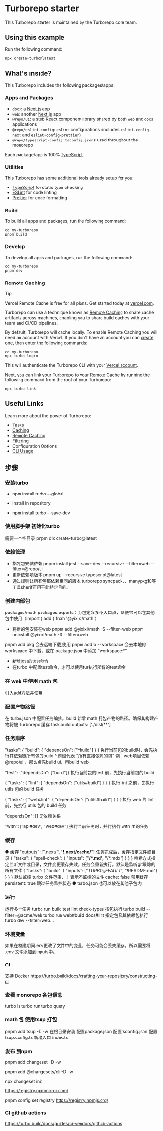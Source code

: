 # Turborepo starter

This Turborepo starter is maintained by the Turborepo core team.

## Using this example

Run the following command:

```sh
npx create-turbo@latest
```

## What's inside?

This Turborepo includes the following packages/apps:

### Apps and Packages

- `docs`: a [Next.js](https://nextjs.org/) app
- `web`: another [Next.js](https://nextjs.org/) app
- `@repo/ui`: a stub React component library shared by both `web` and `docs` applications
- `@repo/eslint-config`: `eslint` configurations (includes `eslint-config-next` and `eslint-config-prettier`)
- `@repo/typescript-config`: `tsconfig.json`s used throughout the monorepo

Each package/app is 100% [TypeScript](https://www.typescriptlang.org/).

### Utilities

This Turborepo has some additional tools already setup for you:

- [TypeScript](https://www.typescriptlang.org/) for static type checking
- [ESLint](https://eslint.org/) for code linting
- [Prettier](https://prettier.io) for code formatting

### Build

To build all apps and packages, run the following command:

```
cd my-turborepo
pnpm build
```

### Develop

To develop all apps and packages, run the following command:

```
cd my-turborepo
pnpm dev
```

### Remote Caching

> [!TIP]
> Vercel Remote Cache is free for all plans. Get started today at [vercel.com](https://vercel.com/signup?/signup?utm_source=remote-cache-sdk&utm_campaign=free_remote_cache).

Turborepo can use a technique known as [Remote Caching](https://turbo.build/docs/core-concepts/remote-caching) to share cache artifacts across machines, enabling you to share build caches with your team and CI/CD pipelines.

By default, Turborepo will cache locally. To enable Remote Caching you will need an account with Vercel. If you don't have an account you can [create one](https://vercel.com/signup?utm_source=turborepo-examples), then enter the following commands:

```
cd my-turborepo
npx turbo login
```

This will authenticate the Turborepo CLI with your [Vercel account](https://vercel.com/docs/concepts/personal-accounts/overview).

Next, you can link your Turborepo to your Remote Cache by running the following command from the root of your Turborepo:

```
npx turbo link
```

## Useful Links

Learn more about the power of Turborepo:

- [Tasks](https://turbo.build/docs/core-concepts/monorepos/running-tasks)
- [Caching](https://turbo.build/docs/core-concepts/caching)
- [Remote Caching](https://turbo.build/docs/core-concepts/remote-caching)
- [Filtering](https://turbo.build/docs/core-concepts/monorepos/filtering)
- [Configuration Options](https://turbo.build/docs/reference/configuration)
- [CLI Usage](https://turbo.build/docs/reference/command-line-reference)

## 步骤

### 安装turbo
- npm install turbo --global
* install in repository
- npm install turbo --save-dev
### 使用脚手架 初始化turbo
需要一个空目录
pnpm dlx create-turbo@latest
### 依赖管理
- 指定包安装依赖
pnpm install jest --save-dev --recursive --filter=web --filter=@repo/ui
- 更新依赖项版本
pnpm up --recursive typescript@latest
- 通过规则让所有包都依赖相同的版本
turborepo syncpack、、manypkg和等工具sherif可用于此特定目的。
### 创建内部包
packages/math
packages.exports：为包定义多个入口点，以便它可以在其他包中使用（import { add } from '@yixixi/math'）
- 将新的包安装在web
pnpm add @yixixi/math -S --filter=web
pnpm uninstall @yixixi/math -D --filter=web

pnpm add pkg 会去远端下载,使用 pnpm add b --workspace 会去本地的 workspace 中下载，或在 package.json 中添加 "workspace:*"

- 新增jest的test命令
- 在turbo 中配置test命令，才可以使用tur执行所有的test命令

### 在 web 中使用 math 包
引入add方法并使用
### 配置产物路径
在 turbo.json 中配置任务编排。build 新增 math 打包产物的路径。确保其构建产物将被 Turborepo 缓存
task.build.outputs: ['./dist/**']
### 任务顺序
"tasks": { "build": { "dependsOn": ["^build"]  } }
执行当前包的build时，会先执行其依赖链所有包的build
^ 前缀代表 "所有直接依赖的包"
例：web项目依赖 @repo/ui ，那么会先build ui，再build web

"test": {"dependsOn": ["build"]}
执行当前包的test 前，先执行当前包的 build

{ "tasks": { "lint": { "dependsOn": ["utils#build"] } } }
执行 lint 之前，先执行 utils 包的 build 任务

{ "tasks": { "web#lint": { "dependsOn": ["utils#build"] } } }
执行 web 的 lint 前，先执行 utils 包的 build 任务

"dependsOn": [] 
无依赖关系

"with": ["api#dev", "web#dev"]
执行当前任务时，并行执行 with 里的任务

### 缓存
● 缓存
"outputs": [".next/**", "!.next/cache/**"] 
任务完成后，缓存指定文件或目录
{ "tasks": { "spell-check": { "inputs": ["**/*.md", "**/*.mdx"] } } } 
哈希方式指定监听文件或目录，文件变更缓存失效，任务会重新执行。默认是监听git跟踪的所有文件
{ "tasks": { "build": { "inputs": ["$TURBO_DEFAULT$", "!README.md"] } } }
默认监控 turbo 文件范围，！表示不监控的文件
cache: false
禁用缓存
persistent: true
跳过任务监控状态
● turbo.json
也可以放在其他子包内

### 运行
运行多个任务
turbo run build test lint check-types
按包执行
turbo build --filter=@acme/web
turbo run web#build docs#lint
指定包及其依赖包执行
turbo dev --filter=web...


### 环境变量
如果在构建期间.env更改了文件中的变量，任务可能会丢失缓存。所以需要将 .env 文件添加到inputs中。

### CI 
支持 Docker
https://turbo.build/docs/crafting-your-repository/constructing-ci

### 查看 monorepo 各包信息
turbo ls
turbo run
turbo query

### math 包 使用tsup 打包
pnpm add tsup -D -w 在根目录安装
配置package.json
配置tsconfig.json
配置tsup.config.ts
新增入口 index.ts

### 发布 到npm
pnpm add changeset -D -w

pnpm add @changesets/cli -D -w

npx changeset init

https://registry.npmmirror.com/

pnpm config set registry https://registry.npmjs.org/

### CI github actions
https://turbo.build/docs/guides/ci-vendors/github-actions



